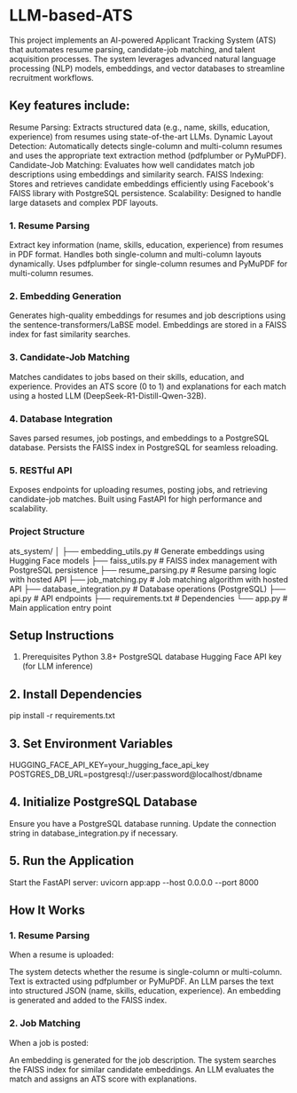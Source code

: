 # LLM-based-ATS
This project implements an AI-powered Applicant Tracking System (ATS) that automates resume parsing, candidate-job matching, and talent acquisition processes. The system leverages advanced natural language processing (NLP) models, embeddings, and vector databases to streamline recruitment workflows.

## Key features include:

Resume Parsing: Extracts structured data (e.g., name, skills, education, experience) from resumes using state-of-the-art LLMs.
Dynamic Layout Detection: Automatically detects single-column and multi-column resumes and uses the appropriate text extraction method (pdfplumber or PyMuPDF).
Candidate-Job Matching: Evaluates how well candidates match job descriptions using embeddings and similarity search.
FAISS Indexing: Stores and retrieves candidate embeddings efficiently using Facebook's FAISS library with PostgreSQL persistence.
Scalability: Designed to handle large datasets and complex PDF layouts.

### 1. Resume Parsing
Extract key information (name, skills, education, experience) from resumes in PDF format.
Handles both single-column and multi-column layouts dynamically.
Uses pdfplumber for single-column resumes and PyMuPDF for multi-column resumes.
### 2. Embedding Generation
Generates high-quality embeddings for resumes and job descriptions using the sentence-transformers/LaBSE model.
Embeddings are stored in a FAISS index for fast similarity searches.
### 3. Candidate-Job Matching
Matches candidates to jobs based on their skills, education, and experience.
Provides an ATS score (0 to 1) and explanations for each match using a hosted LLM (DeepSeek-R1-Distill-Qwen-32B).
### 4. Database Integration
Saves parsed resumes, job postings, and embeddings to a PostgreSQL database.
Persists the FAISS index in PostgreSQL for seamless reloading.
### 5. RESTful API
Exposes endpoints for uploading resumes, posting jobs, and retrieving candidate-job matches.
Built using FastAPI for high performance and scalability.


### Project Structure

ats_system/
│
├── embedding_utils.py      # Generate embeddings using Hugging Face models
├── faiss_utils.py          # FAISS index management with PostgreSQL persistence
├── resume_parsing.py       # Resume parsing logic with hosted API
├── job_matching.py         # Job matching algorithm with hosted API
├── database_integration.py # Database operations (PostgreSQL)
├── api.py                  # API endpoints
├── requirements.txt        # Dependencies
└── app.py                  # Main application entry point


## Setup Instructions
1. Prerequisites
Python 3.8+
PostgreSQL database
Hugging Face API key (for LLM inference)

## 2. Install Dependencies
pip install -r requirements.txt

## 3. Set Environment Variables
HUGGING_FACE_API_KEY=your_hugging_face_api_key
POSTGRES_DB_URL=postgresql://user:password@localhost/dbname

## 4. Initialize PostgreSQL Database
Ensure you have a PostgreSQL database running. Update the connection string in database_integration.py if necessary.

## 5. Run the Application
Start the FastAPI server:
uvicorn app:app --host 0.0.0.0 --port 8000

## How It Works
### 1. Resume Parsing
When a resume is uploaded:

The system detects whether the resume is single-column or multi-column.
Text is extracted using pdfplumber or PyMuPDF.
An LLM parses the text into structured JSON (name, skills, education, experience).
An embedding is generated and added to the FAISS index.
### 2. Job Matching
When a job is posted:

An embedding is generated for the job description.
The system searches the FAISS index for similar candidate embeddings.
An LLM evaluates the match and assigns an ATS score with explanations.






